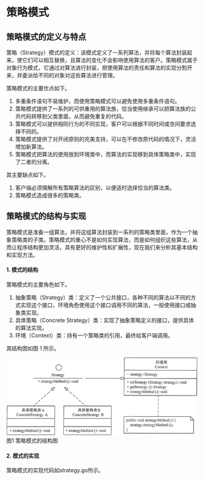 # 策略模式

策略模式的定义与特点
----------

策略（Strategy）模式的定义：该模式定义了一系列算法，并将每个算法封装起来，使它们可以相互替换，且算法的变化不会影响使用算法的客户。策略模式属于对象行为模式，它通过对算法进行封装，把使用算法的责任和算法的实现分割开来，并委派给不同的对象对这些算法进行管理。

策略模式的主要优点如下。

1. 多重条件语句不易维护，而使用策略模式可以避免使用多重条件语句。
2. 策略模式提供了一系列的可供重用的算法族，恰当使用继承可以把算法族的公共代码转移到父类里面，从而避免重复的代码。
3. 策略模式可以提供相同行为的不同实现，客户可以根据不同时间或空间要求选择不同的。
4. 策略模式提供了对开闭原则的完美支持，可以在不修改原代码的情况下，灵活增加新算法。
5. 策略模式把算法的使用放到环境类中，而算法的实现移到具体策略类中，实现了二者的分离。

其主要缺点如下。

1. 客户端必须理解所有策略算法的区别，以便适时选择恰当的算法类。
2. 策略模式造成很多的策略类。

策略模式的结构与实现
----------

策略模式是准备一组算法，并将这组算法封装到一系列的策略类里面，作为一个抽象策略类的子类。策略模式的重心不是如何实现算法，而是如何组织这些算法，从而让程序结构更加灵活，具有更好的维护性和扩展性，现在我们来分析其基本结构和实现方法。

#### 1\. 模式的结构

策略模式的主要角色如下。

1. 抽象策略（Strategy）类：定义了一个公共接口，各种不同的算法以不同的方式实现这个接口，环境角色使用这个接口调用不同的算法，一般使用接口或抽象类实现。
2. 具体策略（Concrete Strategy）类：实现了抽象策略定义的接口，提供具体的算法实现。
3. 环境（Context）类：持有一个策略类的引用，最终给客户端调用。

其结构图如图 1 所示。

![策略模式的结构图](resources/75C91DE2FAB6A2E39E9EE7CE3C79CCD4.gif)
图1 策略模式的结构图

#### 2\. 模式的实现

策略模式的实现代码如strategy.go所示。